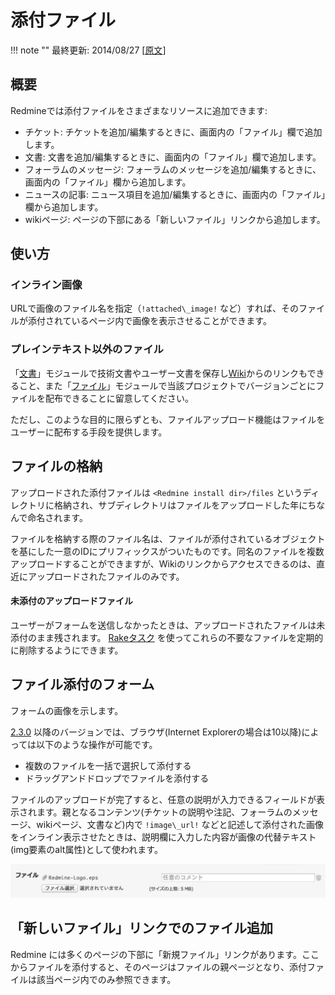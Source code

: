 添付ファイル
============

!!! note ""
    最終更新: 2014/08/27
    [[原文](http://www.redmine.org/projects/redmine/wiki/RedmineFiles/8)]

概要
----

Redmineでは添付ファイルをさまざまなリソースに追加できます:

-   チケット: チケットを追加/編集するときに、画面内の「ファイル」欄で追加します。
-   文書: 文書を追加/編集するときに、画面内の「ファイル」欄で追加します。
-   フォーラムのメッセージ: フォーラムのメッセージを追加/編集するときに、画面内の「ファイル」欄から追加します。
-   ニュースの記事: ニュース項目を追加/編集するときに、画面内の「ファイル」欄から追加します。
-   wikiページ: ページの下部にある「新しいファイル」リンクから追加します。

使い方
------

### インライン画像

URLで画像のファイル名を指定（`!attached\_image!` など）すれば、そのファイルが添付されているページ内で画像を表示させることができます。

### プレインテキスト以外のファイル

「[文書](RedmineDocuments)」モジュールで技術文書やユーザー文書を保存し[Wiki](RedmineWikis)からのリンクもできること、また「[ファイル](RedmineFiles)」モジュールで当該プロジェクトでバージョンごとにファイルを配布できることに留意してください。

ただし、このような目的に限らずとも、ファイルアップロード機能はファイルをユーザーに配布する手段を提供します。

ファイルの格納
--------------

アップロードされた添付ファイルは `<Redmine install dir>/files` というディレクトリに格納され、サブディレクトリはファイルをアップロードした年にちなんで命名されます。

ファイルを格納する際のファイル名は、ファイルが添付されているオブジェクトを基にした一意のIDにプリフィックスがついたものです。同名のファイルを複数アップロードすることができますが、Wikiのリンクからアクセスできるのは、直近にアップロードされたファイルのみです。

#### 未添付のアップロードファイル

ユーザーがフォームを送信しなかったときは、アップロードされたファイルは未添付のまま残されます。 [Rakeタスク](RedmineRake) を使ってこれらの不要なファイルを定期的に削除するようにできます。

ファイル添付のフォーム
----------------------

フォームの画像を示します。

[2.3.0](http://www.redmine.org/versions/60) 以降のバージョンでは、ブラウザ(Internet Explorerの場合は10以降)によっては以下のような操作が可能です。

-   複数のファイルを一括で選択して添付する
-   ドラッグアンドドロップでファイルを添付する

ファイルのアップロードが完了すると、任意の説明が入力できるフィールドが表示されます。親となるコンテンツ(チケットの説明や注記、フォーラムのメッセージ、wikiページ、文書など)内で `!image\_url!` などと記述して添付された画像をインライン表示させたときは、説明欄に入力した内容が画像の代替テキスト(img要素のalt属性)として使われます。

![](RedmineAttachedFiles/UploadFile.png)

「新しいファイル」リンクでのファイル追加
----------------------------------------

Redmine には多くのページの下部に「新規ファイル」リンクがあります。ここからファイルを添付すると、そのページはファイルの親ページとなり、添付ファイルは該当ページ内でのみ参照できます。
